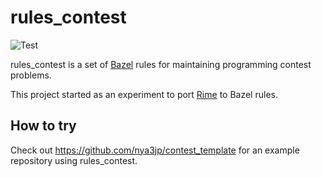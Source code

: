 # rules_contest

![Test](https://github.com/nya3jp/rules_contest/workflows/Test/badge.svg)

rules_contest is a set of [Bazel] rules for maintaining programming contest problems.

This project started as an experiment to port [Rime] to Bazel rules.


## How to try

Check out https://github.com/nya3jp/contest_template for an example repository
using rules_contest.


[Bazel]: https://bazel.build/
[Rime]: https://github.com/icpc-jag/rime
